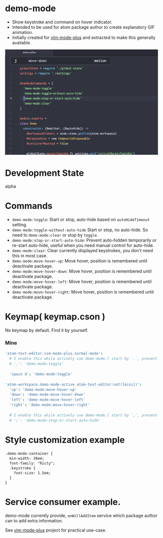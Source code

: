 # demo-mode

- Show keystroke and command on hover indicator.
- Intended to be used for atom package author to create explanatory GIF animation.
- Initially created for [vim-mode-plus](https://atom.io/packages/vim-mode-plus) and extracted to make this generally available.

![demo-mode](https://raw.githubusercontent.com/t9md/t9md/d582c61e8a6a743683ef2f8e5034e413394e5292/img/atom-demo-mode.gif)

# Development State

alpha

# Commands

- `demo-mode:toggle`: Start or stop, auto-hide based on `autoHideTimeout` setting.
- `demo-mode:toggle-without-auto-hide` Start or stop, no auto-hide. So need to `demo-mode:clear` or stop by `toggle`.
- `demo-mode:stop-or-start-auto-hide`: Prevent auto-hidden temporarily or re-start auto-hide, useful when you need manual control for auto-hide.
- `demo-mode:clear`: Clear currently displayed keystrokes, you don't need this in most case.
- `demo-mode:move-hover-up`: Move hover, position is remembered until deactivate package.
- `demo-mode:move-hover-down`: Move hover, position is remembered until deactivate package.
- `demo-mode:move-hover-left`: Move hover, position is remembered until deactivate package.
- `demo-mode:move-hover-right`: Move hover, position is remembered until deactivate package.

# Keymap( keymap.cson )

No keymap by default.
Find it by yourself.

### Mine

```coffeescript
'atom-text-editor.vim-mode-plus.normal-mode':
  # I enable this while actively use demo-mode.[ start by `,`, prevent-auto-hide by `;`]
  # ',': 'demo-mode:toggle'

  'space d': 'demo-mode:toggle'

'atom-workspace.demo-mode-active atom-text-editor:not([mini])':
  'up': 'demo-mode:move-hover-up'
  'down': 'demo-mode:move-hover-down'
  'left': 'demo-mode:move-hover-left'
  'right': 'demo-mode:move-hover-right'

  # I enable this while actively use demo-mode.[ start by `,`, prevent-auto-hide by `;`]
  # ';': 'demo-mode:stop-or-start-auto-hide'
```

# Style customization example

```less
.demo-mode-container {
  min-width: 30em;
  font-family: "Ricty";
  .keystroke {
    font-size: 1.5em;
  }
}
```

# Service consumer example.

demo-mode currently provide, `onWillAddItem` service which package author can to add extra information.

See [vim-mode-plus](https://github.com/t9md/atom-vim-mode-plus/) project for practical use-case.
